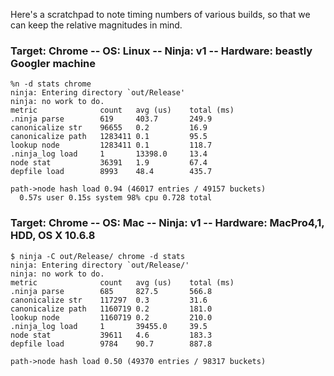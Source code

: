 Here's a scratchpad to note timing numbers of various builds, so that we can keep the relative magnitudes in mind.

### Target: Chrome -- OS: Linux -- Ninja: v1 -- Hardware: beastly Googler machine
```
%n -d stats chrome
ninja: Entering directory `out/Release'
ninja: no work to do.
metric           	count 	avg (us) 	total (ms)
.ninja parse     	619   	403.7   	249.9
canonicalize str 	96655 	0.2     	16.9
canonicalize path	1283411	0.1     	95.5
lookup node      	1283411	0.1     	118.7
.ninja_log load  	1     	13398.0 	13.4
node stat        	36391 	1.9     	67.4
depfile load     	8993  	48.4    	435.7

path->node hash load 0.94 (46017 entries / 49157 buckets)
  0.57s user 0.15s system 98% cpu 0.728 total
```

### Target: Chrome -- OS: Mac -- Ninja: v1 -- Hardware: MacPro4,1, HDD, OS X 10.6.8
```
$ ninja -C out/Release/ chrome -d stats
ninja: Entering directory `out/Release/'
ninja: no work to do.
metric           	count 	avg (us) 	total (ms)
.ninja parse     	685   	827.5   	566.8
canonicalize str 	117297	0.3     	31.6
canonicalize path	1160719	0.2     	181.0
lookup node      	1160719	0.2     	210.0
.ninja_log load  	1     	39455.0 	39.5
node stat        	39611 	4.6     	183.3
depfile load     	9784  	90.7    	887.8

path->node hash load 0.50 (49370 entries / 98317 buckets)
```